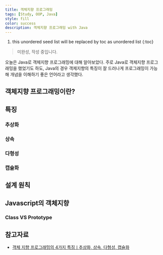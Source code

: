 ```yaml
---
title: 객체지향 프로그래밍
tags: [Study, OOP, Java]
style: fill
color: success
description: 객체지향 프로그래밍 with Java
---
```


1. this unordered seed list will be replaced by toc as unordered list
{:toc}

> 미완성, 작성 중입니다.

오늘은 Java로 객체지향 프로그래밍에 대해 알아보았다. 주로 Java로 객체지향 프로그래밍을 했었기도 하도, Java의 경우 객제지향의 특징이 잘 드러나게 프로그래밍이 가능해 개념을 이해하기 좋은 언어라고 생각했다.

## 객체지향 프로그래밍이란?

## 특징

### 추상화

### 상속

### 다형성

### 캡슐화

## 설계 원칙

## Javascript의 객체지향

### Class VS Prototype

## 참고자료
- [객체 지향 프로그래밍의 4가지 특징ㅣ추상화, 상속, 다형성, 캡슐화](https://www.codestates.com/blog/content/%EA%B0%9D%EC%B2%B4-%EC%A7%80%ED%96%A5-%ED%94%84%EB%A1%9C%EA%B7%B8%EB%9E%98%EB%B0%8D-%ED%8A%B9%EC%A7%95)